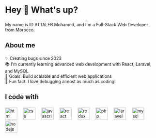 <h1 align="left">Hey 👋 What's up?</h1>

###

<p align="left">My name is ID ATTALEB Mohamed, and I'm a Full-Stack Web Developer from Morocco.</p>

###

<h2 align="left">About me</h2>

###

<p align="left">
✨ Creating bugs since 2023 <br>
📚 I'm currently learning advanced web development with React, Laravel, and MySQL <br>
🎯 Goals: Build scalable and efficient web applications <br>
🎲 Fun fact: I love debugging almost as much as coding! 
</p>

###

<h2 align="left">I code with</h2>

###

<div align="left">
  <img src="https://cdn.iconscout.com/icon/free/png-512/html5-10-569380.png" height="40" alt="html logo"  />
  <img width="12" />
  <img src="https://logospng.org/download/css-3/logo-css-3-1536.png" height="40" alt="css logo"  />
  <img width="12" />
  <img src="https://cdn.jsdelivr.net/gh/devicons/devicon/icons/javascript/javascript-original.svg" height="40" alt="javascript logo"  />
  <img width="12" />
  <img src="https://cdn.jsdelivr.net/gh/devicons/devicon/icons/react/react-original.svg" height="40" alt="react logo"  />
  <img width="12" />
  <img src="https://cdn.jsdelivr.net/gh/devicons/devicon/icons/redux/redux-original.svg" height="40" alt="redux logo"  />
  <img width="12" />
  <img src="https://cdn.jsdelivr.net/gh/devicons/devicon/icons/php/php-original.svg" height="40" alt="php logo"  />
  <img width="12" />
  <img src="https://logospng.org/download/laravel/logo-laravel-icon-1024.png" height="40" alt="laravel logo"  />
  <img width="12" />
  <img src="https://cdn.jsdelivr.net/gh/devicons/devicon/icons/mysql/mysql-original.svg" height="40" alt="mysql logo"  />
  <img width="12" />
  <img src="https://cdn.jsdelivr.net/gh/devicons/devicon/icons/nodejs/nodejs-original.svg" height="40" alt="nodejs logo"  />
</div>

